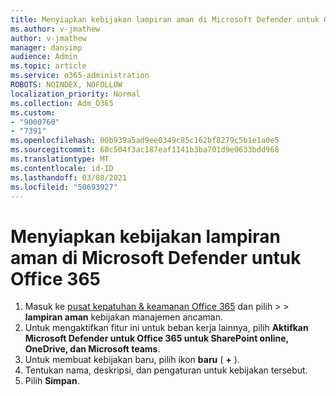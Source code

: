 ```yaml
---
title: Menyiapkan kebijakan lampiran aman di Microsoft Defender untuk Office 365
ms.author: v-jmathew
author: v-jmathew
manager: dansimp
audience: Admin
ms.topic: article
ms.service: o365-administration
ROBOTS: NOINDEX, NOFOLLOW
localization_priority: Normal
ms.collection: Adm_O365
ms.custom:
- "9000760"
- "7391"
ms.openlocfilehash: 00b939a5ad9ee0349c85c162bf8279c5b1e1a0e5
ms.sourcegitcommit: 60c504f3ac187eaf1141b3ba701d9e0633bdd968
ms.translationtype: MT
ms.contentlocale: id-ID
ms.lasthandoff: 03/08/2021
ms.locfileid: "50693927"
---
```

# <a name="set-up-safe-attachment-policies-in-microsoft-defender-for-office-365"></a>Menyiapkan kebijakan lampiran aman di Microsoft Defender untuk Office 365

1. Masuk ke [pusat kepatuhan & keamanan Office 365](https://go.microsoft.com/fwlink/p/?linkid=2077143) dan pilih   >    >  **lampiran aman** kebijakan manajemen ancaman.
2. Untuk mengaktifkan fitur ini untuk beban kerja lainnya, pilih **Aktifkan Microsoft Defender untuk Office 365 untuk SharePoint online, OneDrive, dan Microsoft teams**.
3. Untuk membuat kebijakan baru, pilih ikon **baru** ( **+** ).
4. Tentukan nama, deskripsi, dan pengaturan untuk kebijakan tersebut.
5. Pilih **Simpan**.

